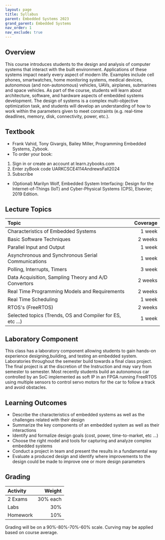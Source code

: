 ```yaml
---
layout: page
title: Syllabus
parent: Embedded Systems 2023
grand_parent: Embedded Systems
nav_order: 1
nav_exclude: true
---
```


## Overview

This course introduces students to the design and analysis of computer systems that interact with the built environment. Applications of these systems impact nearly every aspect of modern life. Examples include cell phones, smartwatches, home monitoring systems, medical devices, autonomous (and non-autonomous) vehicles, UAVs, airplanes, submarines and space vehicles.  As part of the course, students will learn about architecture, software, and hardware aspects of embedded systems development. The design of systems is a complex multi-objective optimization task, and students will develop an understanding of how to work within the parameters given to meet constraints (e.g. real-time deadlines, memory, disk, connectivity, power, etc.).

## Textbook

- Frank Vahid, Tony Givargis, Bailey Miller, Programming Embedded Systems, Zybook.
- To order your book:
1. Sign in or create an account at learn.zybooks.com
2. Enter zyBook code UARKCSCE4114AndrewsFall2024
3. Subscribe


- (Optional) Marilyn Wolf, Embedded System Interfacing: Design for the Internet-of-Things (IoT) and Cyber-Physical Systems (CPS), Elsevier; 2019 Edition.

## Lecture Topics

| Topic                                                           | Coverage |
|:--------------------------------------------------------------- | --------:|
| Characteristics of Embedded Systems                             | 1 week   |
| Basic Software Techniques                                       | 2 weeks  |
| Parallel Input and Output                                       | 1 week   |
| Asynchronous and Synchronous Serial Communications              | 1 week   |
| Polling, Interrupts, Timers                                     | 3 week   |
| Data Acquisition, Sampling Theory and A/D Convertors            | 2 weeks  |
| Real Time Programming Models and Requirements                   | 2 weeks  |
| Real Time Scheduling                                            | 1 week   |
| RTOS's (FreeRTOS)                                               | 2 weeks  |
| Selected topics (Trends, OS and Compiler for ES, etc ...)       | 1 week   |

## Laboratory Component

This class has a laboratory component allowing students to gain hands-on experience designing,building, and testing an embedded system. Laboratories throughout the semester build towards a final class project. The final project is at the discretion of the Instruction and may vary from semester to semester.  Most recently students build an autonomous car controlled by an SoC implemented as soft IP in an FPGA running FreeRTOS using multiple sensors to control servo motors for the car to follow a track and avoid obstacles.

## Learning Outcomes

- Describe the characteristics of embedded systems as well as the challenges related with their design
- Summarize the key components of an embedded system as well as their interactions
- Identify and formalize design goals (cost, power, time-to-market, etc ...)
- Choose the right model and tools for capturing and analyze complex embedded systems
- Conduct a project in team and present the results in a fundamental way
- Evaluate a produced design and identify where improvements to the design could be made to improve one or more design parameters

## Grading

| Activity |   Weight |
|:-------- | --------:|
| 2 Exams  | 30% each |
| Labs     |      30% |
| Homework |      10% |

Grading will be on a 90%-80%-70%-60% scale.  Curving may be applied based on course average.
